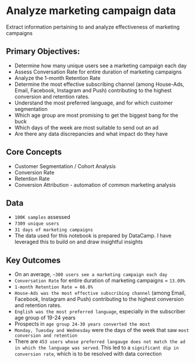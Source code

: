# Analyze marketing campaign data
Extract information pertaining to and analyze effectiveness of marketing campaigns

## Primary Objectives:

- Determine how many unique users see a marketing campaign each day
- Assess Conversation Rate for entire duration of marketing campaigns
- Analyze the 1-month Retention Rate
- Determine the most effective subscribing channel (among House-Ads, Email, Facebook, Instagram and Push) contributing to the highest conversion and retention rates.
- Understand the most preferred language, and for which customer segmentation
- Which age group are most promising to get the biggest bang for the buck
- Which days of the week are most suitable to send out an ad
- Are there any data discrepancies and what impact do they have

## Core Concepts
- Customer Segmentation / Cohort Analysis
- Conversion Rate
- Retention Rate
- Conversion Attribution - automation of common marketing analysis

## Data
- `100K samples` assessed
- `7309 unique users`
- `31 days of marketing campaigns`
- The data used for this notebook is prepared by DataCamp. I have leveraged this to build on and draw insightful insights

## Key Outcomes
- On an average, `~300 users see a marketing campaign each day`
- `Conversation Rate` for entire duration of marketing campaigns = `13.09%`
- `1-month Retention Rate = 66.8%`
- `House-Ads was the most effective subscribing channel` (among Email, Facebook, Instagram and Push) contributing to the highest conversion and retention rates.
- `English was the most preferred language`, especially in the subscriber age group of 19-24 years
- Prospects in `age group 24-30 years converted the most`
- `Monday, Tuesday and Wednesday` were the days of the week that saw `most conversion and retention`
- There are `453 users whose preferred langauge does not match the ad in which the language was served`. This led to a `significant dip in conversion rate`, which is to be resolved with data correction
